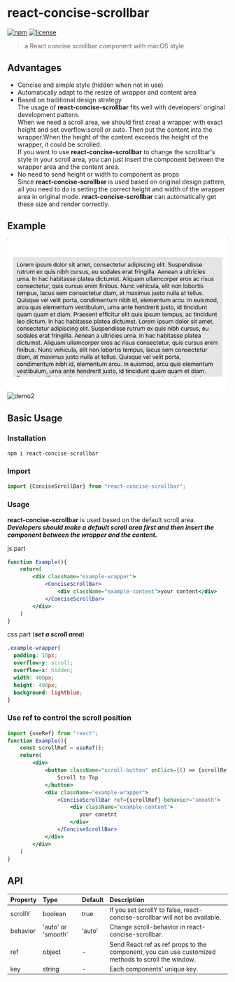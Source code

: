 # react-concise-scrollbar
[![npm](https://img.shields.io/badge/npm-v0.1.0-orange)](https://www.npmjs.com/package/react-concise-scrollbar)
[![license](https://img.shields.io/badge/license-MIT-blue)](https://github.com/Swelldg/react-concise-scrollbar/blob/master/license)
> a React concise scrollbar component with macOS style  

## Advantages
- Concise and simple style (hidden when not in use)
- Automatically adapt to the resize of wrapper and content area
- Based on traditional design strategy  
    The usage of **react-concise-scrollbar** fits well with developers' original development pattern.  
    When we need a scroll area, we should first creat a wrapper with exact height and set overflow:scroll or auto.
    Then put the content into the wrapper.When the height of the content exceeds the height of the wrapper, it could be scrolled.  
    If you want to use **react-concise-scrollbar** to change the scrollbar's style in your scroll area, you can just insert the component between the wrapper area and the content area.
- No need to send height or width to component as props  
    Since **react-concise-scrollbar** is used based on original design pattern, all you need to do is setting the correct height and width of the wrapper area in original mode.
    **react-concise-scrollbar** can automatically get these size and render correctly.
## Example
![demo1](/demo1.gif)
![demo2](/demo2.gif)
## Basic Usage
### Installation
```
npm i react-concise-scrollbar
```
### Import
```jsx
import {ConciseScrollBar} from "react-concise-scrollbar";
```
### Usage
**react-concise-scrollbar** is used based on the default scroll area.  
***Developers should make a default scroll area first and then insert the component between the wrapper and the content.***

js part
```jsx
function Example(){
    return(
        <div className="example-wrapper">
            <ConciseScrollBar>
                <div className="example-content">your content</div>
            </ConciseScrollBar>
        </div>
    )
}
```
css part (***set a scroll area***)
```scss
.example-wrapper{
  padding: 10px;
  overflow-y: scroll;
  overflow-x: hidden;   
  width: 400px;
  height: 400px;       
  background: lightblue;
}
```
### Use ref to control the scroll position
```jsx
import {useRef} from "react";
function Example(){
    const scrollRef = useRef();
    return(
        <div>
            <button className="scroll-button" onClick={() => {scrollRef.current.scrollTo(0,0)}}>
                Scroll to Top
            </button>
            <div className="example-wrapper">
                <ConciseScrollBar ref={scrollRef} behavior="smooth">
                    <div className="example-content">
                       your conetnt
                    </div>
                </ConciseScrollBar>
            </div>
        </div>
    )
}
```
## API
| Property | Type | Default | Description |
| :--- | :--- | :--- | :--- |
| scrollY  | boolean | true | If you set scrollY to false, react-concise-scrollbar will not be available. |
| behavior | 'auto' or 'smooth' | 'auto' | Change scroll-behavior in react-concise-scrollbar. |
| ref      | object | - | Send React ref as ref props to the component, you can use customized methods to scroll the window. |
| key      | string | - | Each components' unique key. |


